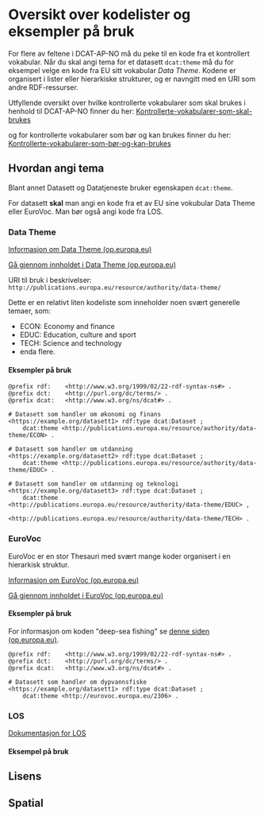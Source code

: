 # Oversikt over kodelister og eksempler på bruk

For flere av feltene i DCAT-AP-NO må du peke til en kode fra et kontrollert vokabular. Når du skal angi tema for et datasett `dcat:theme` må du for eksempel velge en kode fra EU sitt vokabular _Data Theme_. Kodene er organisert i lister eller hierarkiske strukturer, og er navngitt med en URI som andre RDF-ressurser.

Utfyllende oversikt over hvilke kontrollerte vokabularer som skal brukes i henhold til DCAT-AP-NO finner du her: [Kontrollerte-vokabularer-som-skal-brukes](https://data.norge.no/specification/dcat-ap-no#Kontrollerte-vokabularer-som-skal-brukes)

og for kontrollerte vokabularer som bør og kan brukes finner du her: [Kontrollerte-vokabularer-som-bør-og-kan-brukes](https://data.norge.no/specification/dcat-ap-no#Kontrollerte-vokabularer-som-b%C3%B8r-og-kan-brukes)

## Hvordan angi tema

Blant annet Datasett og Datatjeneste bruker egenskapen `dcat:theme`.

For datasett **skal** man angi en kode fra et av EU sine vokubular Data Theme eller EuroVoc.
Man bør også angi kode fra LOS.

### Data Theme

[Informasjon om Data Theme (op.europa.eu)](https://op.europa.eu/en/web/eu-vocabularies/dataset/-/resource?uri=http://publications.europa.eu/resource/dataset/data-theme)

[Gå gjennom innholdet i Data Theme (op.europa.eu)](https://op.europa.eu/en/web/eu-vocabularies/concept-scheme/-/resource?uri=http://publications.europa.eu/resource/authority/data-theme)

URI til bruk i beskrivelser: `http://publications.europa.eu/resource/authority/data-theme/`

Dette er en relativt liten kodeliste som inneholder noen svært generelle temaer, som:

- ECON: Economy and finance
- EDUC: Education, culture and sport
- TECH: Science and technology
- enda flere.

#### Eksempler på bruk

```turtle
@prefix rdf:    <http://www.w3.org/1999/02/22-rdf-syntax-ns#> .
@prefix dct:    <http://purl.org/dc/terms/> .
@prefix dcat:   <http://www.w3.org/ns/dcat#> .

# Datasett som handler om økonomi og finans
<https://example.org/datasett1> rdf:type dcat:Dataset ;
    dcat:theme <http://publications.europa.eu/resource/authority/data-theme/ECON> .

# Datasett som handler om utdanning
<https://example.org/datasett2> rdf:type dcat:Dataset ;
    dcat:theme <http://publications.europa.eu/resource/authority/data-theme/EDUC> .

# Datasett som handler om utdanning og teknologi
<https://example.org/datasett3> rdf:type dcat:Dataset ;
    dcat:theme  <http://publications.europa.eu/resource/authority/data-theme/EDUC> ,
                <http://publications.europa.eu/resource/authority/data-theme/TECH> .
```

### EuroVoc

EuroVoc er en stor Thesauri med svært mange koder organisert i en hierarkisk struktur.

[Informasjon om EuroVoc (op.europa.eu)](https://op.europa.eu/en/web/eu-vocabularies/dataset/-/resource?uri=http://publications.europa.eu/resource/dataset/eurovoc)

[Gå gjennom innholdet i EuroVoc (op.europa.eu)](https://op.europa.eu/en/web/eu-vocabularies/concept-scheme/-/resource?uri=http://eurovoc.europa.eu/100141)

#### Eksempler på bruk

For informasjon om koden "deep-sea fishing" se [denne siden (op.europa.eu)](https://op.europa.eu/en/web/eu-vocabularies/concept/-/resource?uri=http://eurovoc.europa.eu/2306&lang=en).

```turtle
@prefix rdf:    <http://www.w3.org/1999/02/22-rdf-syntax-ns#> .
@prefix dct:    <http://purl.org/dc/terms/> .
@prefix dcat:   <http://www.w3.org/ns/dcat#> .

# Datasett som handler om dypvannsfiske
<https://example.org/datasett1> rdf:type dcat:Dataset ;
    dcat:theme <http://eurovoc.europa.eu/2306> .
```

### LOS

[Dokumentasjon for LOS](https://data.norge.no/docs/los-dokumentasjon)

#### Eksempel på bruk

## Lisens

## Spatial
